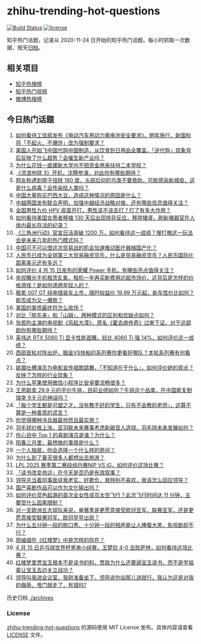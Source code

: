 # zhihu-trending-hot-questions

[![Build Status](https://github.com/justjavac/zhihu-trending-hot-questions/workflows/ci/badge.svg?branch=master)](https://github.com/justjavac/zhihu-trending-hot-questions/actions)
[![license](https://img.shields.io/github/license/justjavac/zhihu-trending-hot-questions)](https://github.com/justjavac/zhihu-trending-hot-questions/blob/master/LICENSE)

知乎热门话题，记录从 2020-11-24
日开始的知乎热门话题。每小时抓取一次数据，按天[归档](./archives)。

## 相关项目

- [知乎热搜榜](https://github.com/justjavac/zhihu-trending-top-search)
- [知乎热门视频](https://github.com/justjavac/zhihu-trending-hot-video)
- [微博热搜榜](https://github.com/justjavac/weibo-trending-hot-search)

## 今日热门话题

<!-- BEGIN -->
<!-- 最后更新时间 Wed Apr 16 2025 03:06:47 GMT+0800 (China Standard Time) -->

1. [如何看待工信部发布《电动汽车用动力蓄电池安全要求》，明年施行，新国标将「不起火、不爆炸」改为强制要求？](https://www.zhihu.com/question/1895427385853175300)
1. [美国人开始飞中国代购中国制造，从饮食到日用品全覆盖，「逆代购」现象背后反映了什么趋势？会催生新产业吗？](https://www.zhihu.com/question/1895118920396009700)
1. [为什么花钱一直建新大学也不把资金用来扶持二本学校？](https://www.zhihu.com/question/1894504120913723400)
1. [《流浪地球 3》开机，沈腾参演，对此你有哪些期待？](https://www.zhihu.com/question/1895427386939511800)
1. [网友称遇到脖子扭转 180 度，头部后仰的鸟类不要救助，可能感染新城疫，这是什么病毒？会传染给人类吗？](https://www.zhihu.com/question/1894875510279989200)
1. [中国大量购买巴西大豆，造成这种情况的原因是什么？](https://www.zhihu.com/question/1894671850765804500)
1. [中越两国发布联合声明，加强中越经济战略对接，还有哪些信息值得关注？](https://www.zhihu.com/question/1895592975603577600)
1. [全国男性九价 HPV 疫苗开打，男性该不该去打？打了有多大作用？](https://www.zhihu.com/question/1895466694790574600)
1. [如何看待美国女患者移植 130 天后出现排异反应，移除猪肾，刷新猪器官在人体内最长存活的纪录？](https://www.zhihu.com/question/1894461532286472700)
1. [《三角洲行动》官宣日活突破 1200 万，如何看待这一成绩？搜打撤这一玩法会是未来几年的热门模式吗？](https://www.zhihu.com/question/1895127940590696200)
1. [中国可不可以借这次贸易战的机会加速推动医疗器械国产化？](https://www.zhihu.com/question/1893994181803889200)
1. [人民币已成为全球第三大贸易融资货币，什么是贸易融资货币？人民币国际化距离美元还有多远？](https://www.zhihu.com/question/1895421362576779000)
1. [如何评价 4 月 15 日发布的荣耀 Power 手机，有哪些亮点值得关注？](https://www.zhihu.com/question/1895562013117237000)
1. [央视曝光手机租赁乱象，租机一年再买断费用远超市场价，这背后是怎样的价格游戏？是如何诱惑年轻人的？](https://www.zhihu.com/question/1895441115974428000)
1. [极氪 007 GT 纯电猎装车上市，限时权益价 19.99 万元起，新车性价比如何？能否成为又一爆款？](https://www.zhihu.com/question/9037826740)
1. [美国的美债最终将怎么收场？](https://www.zhihu.com/question/659338147)
1. [对比「胖东来」和「山姆」，两种模式的区别和优缺点如何？](https://www.zhihu.com/question/1895430350932505000)
1. [张若昀主演的电视剧《风起大漠》，原名《霍去病传奇》过审下证，对于这部剧你有哪些期待？](https://www.zhihu.com/question/1895194822819684400)
1. [英伟达 RTX 5060 Ti 显卡性能首曝，较比 4060 Ti 强 14%，如何评价这一成绩？](https://www.zhihu.com/question/1894031290241615400)
1. [西部首轮对阵出炉，掘金VS快船的系列赛你更看好哪队？本轮系列赛有何看点？](https://www.zhihu.com/question/1895098706526726000)
1. [姚晨吐槽演员为电影宣传唱歌跳舞，「不知道在干什么」，如何评价她的观点？反映了怎样的行业现象？](https://www.zhihu.com/question/1895102569887523300)
1. [为什么苹果使用微信小程序比安卓要流畅很多？](https://www.zhihu.com/question/11128380308)
1. [王思聪卖 29.9 元的平价牛排，目前业绩如何？牛排这个品类，在中国能复制瑞幸 9.9 元的神话吗？](https://www.zhihu.com/question/1894437224612881400)
1. [「每个学生都是可塑之才，没有教不好的学生，只有不会教的老师」，这算不算是一种善意的谎言？](https://www.zhihu.com/question/1894270076414296800)
1. [你觉得哪种冷兵器最帅而且最实用？](https://www.zhihu.com/question/9472077522)
1. [羽毛球价格上涨，亚羽联未来赛事考虑新碳音人造球，羽毛球未来发展如何？](https://www.zhihu.com/question/1893413247803192600)
1. [你心目中 Top 1 的喜剧演员是谁？为什么？](https://www.zhihu.com/question/1892903924568142800)
1. [阳春三月里，最想做的事情是什么？](https://www.zhihu.com/question/15255234450)
1. [一个人独居，你会选择一个什么样的房间？](https://www.zhihu.com/question/1888961453022770400)
1. [为什么到了春天很多人都想出去旅游？](https://www.zhihu.com/question/15526499422)
1. [LPL 2025 赛季第二赛段组内赛NIP VS iG，如何评价这场比赛？](https://www.zhihu.com/question/1895546026439459800)
1. [「读书改变命运」在今天是否仍是有效叙事？](https://www.zhihu.com/question/1895071560001352200)
1. [领导总当着同事面说我老实，好欺负，我特别不喜欢，我该怎么回应领导？](https://www.zhihu.com/question/1894717817875588400)
1. [国产喜剧作品可以作为文化输出吗？](https://www.zhihu.com/question/1892903924136129800)
1. [如何评价蓝色起源的首次全女性成员太空飞行？此次飞行时间达 11 分钟，主要受什么因素限制？](https://www.zhihu.com/question/1895344548907044900)
1. [对一支欧洲五大球队来说，单赛季是更愿意接受欧冠亚军、联赛亚军，还是更愿意接受联赛冠军、欧冠早早出局？](https://www.zhihu.com/question/1893957098406118400)
1. [为什么五分钟一段的脱口秀、十分钟一段的相声能让人捧腹大笑，影视剧却不行？](https://www.zhihu.com/question/1892903924677187000)
1. [邢岫烟在《红楼梦》中是怎样的存在？](https://www.zhihu.com/question/30807874)
1. [4 月 15 日乒乓球世界杯男单小组赛，王楚钦 4-0 击败萨林，如何看待这场比赛？](https://www.zhihu.com/question/1895499770073674200)
1. [红楼梦里贾宝玉根本不是读书的料，贾政为什么还要逼宝玉读书，而不是学祖辈让宝玉去边关立战功？](https://www.zhihu.com/question/1893244456087552800)
1. [领导叫我进会议室，我刚准备坐下，领导说你站那儿讲就行，我认为这是对我的侮辱，甩门就走了，有错吗?](https://www.zhihu.com/question/1895028989132785700)

<!-- END -->

历史归档 [./archives](./archives)

### License

[zhihu-trending-hot-questions](https://github.com/justjavac/zhihu-trending-hot-questions)
的源码使用 MIT License 发布。具体内容请查看 [LICENSE](./LICENSE) 文件。
